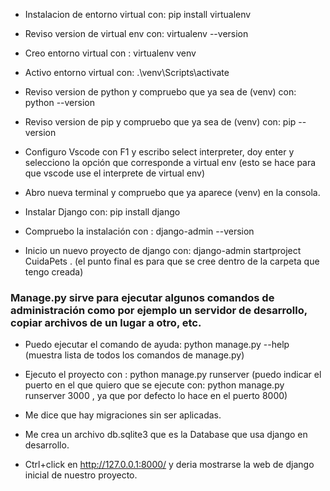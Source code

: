 - Instalacion de entorno virtual con: pip install virtualenv
- Reviso version de virtual env con: virtualenv --version
- Creo entorno virtual con : virtualenv venv
- Activo entorno virtual con:  .\venv\Scripts\activate
- Reviso version de python y compruebo que ya sea de (venv) con: python --version
- Reviso version de pip y compruebo que ya sea de (venv) con: pip --version
- Configuro Vscode con F1 y escribo select interpreter, doy enter y selecciono la opción que corresponde a virtual env (esto se hace para que vscode use el interprete de virtual env)
- Abro nueva terminal y compruebo que ya aparece (venv) en la consola.

- Instalar Django con: pip install django
- Compruebo la instalación con : django-admin --version
- Inicio un nuevo proyecto de django con: django-admin startproject CuidaPets . (el punto final es para que se cree dentro de la carpeta que tengo creada)

### Manage.py sirve para ejecutar algunos comandos de administración como por ejemplo un servidor de desarrollo, copiar archivos de un lugar a otro, etc. 

- Puedo ejecutar el comando de ayuda: python manage.py --help (muestra lista de todos los comandos de manage.py)

- Ejecuto el proyecto con : python manage.py runserver (puedo indicar el puerto en el que quiero que se ejecute con: python manage.py runserver 3000 , ya que por defecto lo hace en el puerto 8000)
- Me dice que hay migraciones sin ser aplicadas.
- Me crea un archivo db.sqlite3 que es la Database que usa django en desarrollo.
- Ctrl+click en http://127.0.0.1:8000/ y deria mostrarse la web de django inicial de nuestro proyecto.








